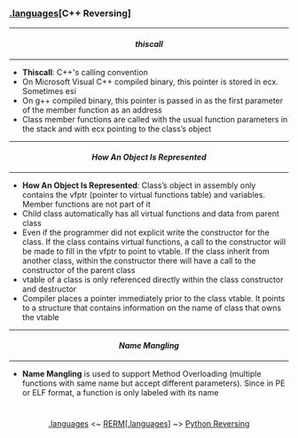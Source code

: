### [.languages](languages.md)[__C++ Reversing__]

---
#### *<p align='center'> thiscall </p>*
---
* __Thiscall__: C++'s calling convention
* On Microsoft Visual C++ compiled binary, this pointer is stored in ecx. Sometimes esi 
* On g++ compiled binary, this pointer is passed in as the first parameter of the member function as an address 
* Class member functions are called with the usual function parameters in the stack and with ecx pointing to the class’s object 

---
#### *<p align='center'> How An Object Is Represented </p>*
---
* __How An Object Is Represented__: Class’s object in assembly only contains the vfptr (pointer to virtual functions table) and variables. Member functions are not part of it
* Child class automatically has all virtual functions and data from parent class
* Even if the programmer did not explicit write the constructor for the class. If the class contains virtual functions, a call to the constructor will be made to fill in the vfptr to point to vtable. If the class inherit from another class, within the constructor there will have a call to the constructor of the parent class  
* vtable of a class is only referenced directly within the class constructor and destructor
* Compiler places a pointer immediately prior to the class vtable. It points to a structure that contains information on the name of class that owns the vtable

---
#### *<p align='center'> Name Mangling </p>*
---
* __Name Mangling__ is used to support Method Overloading (multiple functions with same name but accept different parameters). Since in PE or ELF format, a function is only labeled with its name

#
<p align='center'><a href="languages.md">.languages</a> <~ <a href="README.md#table-of-contents">RERM</a>[<a href="languages.md">.languages</a>] ~> <a href="Python_Reversing.md">Python Reversing</a></p>
